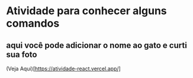

# Atividade para conhecer alguns comandos

## aqui você pode adicionar o nome ao gato e curti sua foto
(Veja Aqui)[https://atividade-react.vercel.app/]

